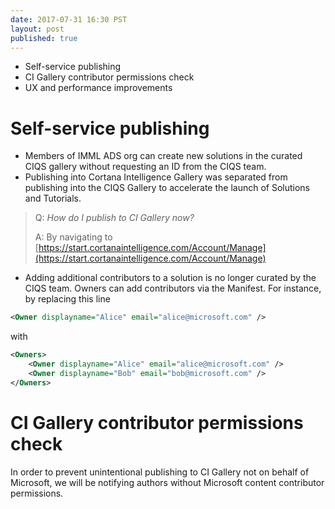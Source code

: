 ```yaml
--- 
date: 2017-07-31 16:30 PST
layout: post
published: true
---
```


- Self-service publishing
- CI Gallery contributor permissions check
- UX and performance improvements

<!--more-->

# Self-service publishing

- Members of IMML ADS org can create new solutions in the curated CIQS gallery without requesting an ID from the CIQS team.
- Publishing into Cortana Intelligence Gallery was separated from publishing into the CIQS Gallery to accelerate the launch of Solutions and Tutorials.
 
> Q: *How do I publish to CI Gallery now?*
>
> A: By navigating to [https://start.cortanaintelligence.com/Account/Manage](https://start.cortanaintelligence.com/Account/Manage)

- Adding additional contributors to a solution is no longer curated by the CIQS team. Owners can add contributors via the Manifest. For instance, by replacing this line

```xml
<Owner displayname="Alice" email="alice@microsoft.com" />
```

with

```xml
<Owners>
    <Owner displayname="Alice" email="alice@microsoft.com" />
    <Owner displayname="Bob" email="bob@microsoft.com" />
</Owners>
```

# CI Gallery contributor permissions check

In order to prevent unintentional publishing to CI Gallery not on behalf of Microsoft, we will be notifying authors without Microsoft content contributor permissions.
